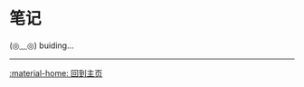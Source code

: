# 笔记

<link rel="stylesheet" href="../../css/index_styles.css">
<div class="center-container">
  <!-- <h1>Home</h1> -->
  <state>(◎﹏◎)</state>
  <text>buiding...</h2>
</div>

---

[:material-home: 回到主页](../../index.md)